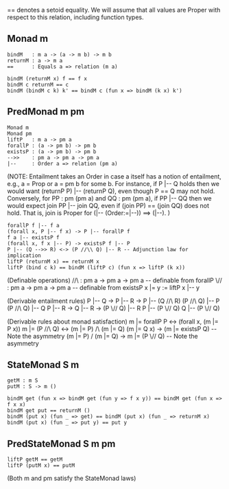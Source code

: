 == denotes a setoid equality. We will assume that all values are Proper with respect to this relation, including function types.

Monad m
-------
    bindM   : m a -> (a -> m b) -> m b
    returnM : a -> m a
    ==      : Equals a => relation (m a)

    bindM (returnM x) f == f x
    bindM c returnM == c
    bindM (bindM c k) k' == bindM c (fun x => bindM (k x) k')


PredMonad m pm
--------------
    Monad m
    Monad pm
    liftP   : m a -> pm a
    forallP : (a -> pm b) -> pm b
    existsP : (a -> pm b) -> pm b
    -->>    : pm a -> pm a -> pm a
    |--     : Order a => relation (pm a)

(NOTE: Entailment takes an Order in case a itself has a notion of entailment,
 e.g., a = Prop or a = pm b for some b. For instance, if P |-- Q holds then we
 would want (returnP P) |-- (returnP Q), even though P == Q may not
 hold. Conversely, for PP : pm (pm a) and QQ : pm (pm a), if PP |-- QQ then we
 would expect join PP |-- join QQ, even if (join PP) == (join QQ) does not
 hold. That is, join is Proper for (|-- (Order:=|--)) ==> (|--). )

    forallP f |-- f a
    (forall x, P |-- f x) -> P |-- forallP f
    f a |-- existsP f
    (forall x, f x |-- P) -> existsP f |-- P
    P |-- (Q -->> R) <-> (P //\\ Q) |-- R -- Adjunction law for implication
    liftP (returnM x) == returnM x
    liftP (bind c k) == bindM (liftP c) (fun x => liftP (k x))


(Definable operations)
    //\\    : pm a -> pm a -> pm a -- definable from forallP
    \\//    : pm a -> pm a -> pm a -- definable from existsP
    x |= y  := liftP x |-- y


(Derivable entailment rules)
    P |-- Q -> P |-- R -> P |-- (Q //\\ R)
    (P //\\ Q) |-- P
    (P //\\ Q) |-- Q
    P |-- R -> Q |-- R -> (P \\// Q) |-- R
    P |-- (P \\// Q) 
    Q |-- (P \\// Q)

(Derivable rules about monad satisfaction)
    m |= forallP P <-> (forall x, (m |= P x))
    m |= (P //\\ Q) <-> (m |= P) /\ (m |= Q)
    (m |= Q x) -> (m |= existsP Q) -- Note the asymmetry
    (m |= P) \/ (m |= Q) -> m |= (P \\// Q) -- Note the asymmetry 


StateMonad S m
--------------
    getM : m S
    putM : S -> m ()

    bindM get (fun x => bindM get (fun y => f x y)) == bindM get (fun x => f x x)
    bindM get put == returnM ()
    bindM (put x) (fun _ => get) == bindM (put x) (fun _ => returnM x)
    bindM (put x) (fun _ => put y) == put y


PredStateMonad S m pm
--------------------
    liftP getM == getM
    liftP (putM x) == putM

 (Both m and pm satisfy the StateMonad laws)
